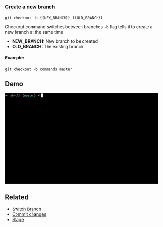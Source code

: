 ### Create a new branch

`git checkout -b {{NEW_BRANCH}} {{OLD_BRANCH}}`

Checkout command switches between branches
`-b` flag tells it to create a new branch at the same time

- <b>NEW_BRANCH: </b> New branch to be created
- <b>OLD_BRANCH: </b> The existing branch

#### Example:

`git checkout -b commands master`


## Demo

<img src="../../gifs/git-new-branch.gif" alt="Git new branch"/> <br>

## Related

- [Switch Branch](git-switch-branch.md)
- [Commit changes](git-commit.md)
- [Stage](git-stage.md)
